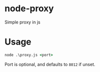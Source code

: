 # node-proxy
Simple proxy in js

# Usage

```cmd
node .\proxy.js <port>
```

Port is optional, and defaults to `8012` if unset.